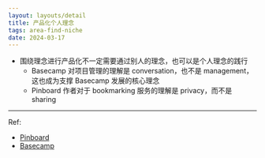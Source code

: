 ```yaml
---
layout: layouts/detail
title: 产品化个人理念
tags: area-find-niche
date: 2024-03-17
---
```

* 围绕理念进行产品化不一定需要通过别人的理念，也可以是个人理念的践行
  * Basecamp 对项目管理的理解是 conversation，也不是 management，这也成为支撑 Basecamp 发展的核心理念
  * Pinboard 作者对于 bookmarking 服务的理解是 privacy，而不是 sharing

---

Ref:
- <a href="http://pinboard.im/" target="_blank">Pinboard</a>
- <a href="https://basecamp.com/" target="_blank">Basecamp</a>